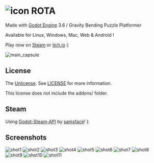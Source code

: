 # ![icon](media/image/icon/icon48.png) ROTA
Made with [Godot Engine](https://github.com/godotengine/godot) 3.6 / Gravity Bending Puzzle Platformer 

Available for Linux, Windows, Mac, Web & Android !

Play now on [Steam](https://store.steampowered.com/app/1993830/ROTA/) or [itch.io](https://harmonyhoney.itch.io/rota) (:

![main_capsule](media/image/assets/main_capsule.png)

## License
The [Unlicense](https://unlicense.org/). See [LICENSE](LICENSE) for more information.

This license does not include the addons/ folder.

## Steam
Using [Godot-Steam-API](https://github.com/samsface/godot-steam-api) by [samsface](https://github.com/samsface/)! (:

## Screenshots
![shot1](media/image/assets/screens/thumb/1.png)
![shot2](media/image/assets/screens/thumb/2.png)
![shot3](media/image/assets/screens/thumb/3.png)
![shot4](media/image/assets/screens/thumb/4.png)
![shot5](media/image/assets/screens/thumb/5.png)
![shot6](media/image/assets/screens/thumb/6.png)
![shot7](media/image/assets/screens/thumb/7.png)
![shot8](media/image/assets/screens/thumb/8.png)
![shot9](media/image/assets/screens/thumb/9.png)
![shot10](media/image/assets/screens/thumb/10.png)
![shot11](media/image/assets/screens/thumb/11.png)

